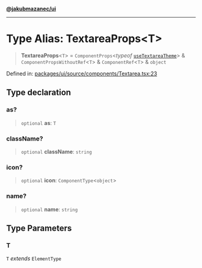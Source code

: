 [**@jakubmazanec/ui**](../README.md)

---

# Type Alias: TextareaProps\<T\>

> **TextareaProps**\<`T`\> = `ComponentProps`\<_typeof_
> [`useTextareaTheme`](../variables/useTextareaTheme.md)\> & `ComponentPropsWithoutRef`\<`T`\> &
> `ComponentRef`\<`T`\> & `object`

Defined in:
[packages/ui/source/components/Textarea.tsx:23](https://github.com/jakubmazanec/tools/blob/d956cf350ae3e6bad1df754a19dfbabb088c1451/packages/ui/source/components/Textarea.tsx#L23)

## Type declaration

### as?

> `optional` **as**: `T`

### className?

> `optional` **className**: `string`

### icon?

> `optional` **icon**: `ComponentType`\<`object`\>

### name?

> `optional` **name**: `string`

## Type Parameters

### T

`T` _extends_ `ElementType`
